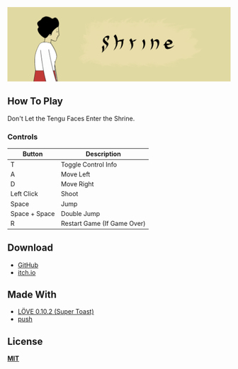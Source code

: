 ![Shrine](https://github.com/FR0ST1N/Shrine/blob/master/banner.png "Shrine")

## How To Play

Don't Let the Tengu Faces Enter the Shrine.

### Controls

| Button  | Description |
| ------------- | ------------- |
| T | Toggle Control Info  |
| A  | Move Left  |
| D  | Move Right  |
| Left Click  | Shoot  |
| Space  | Jump  |
| Space + Space  | Double Jump  |
| R  | Restart Game (If Game Over)  |

## Download

* [GitHub](https://github.com/FR0ST1N/Shrine/releases)
* [itch.io](https://fr0st1n.itch.io/shrine)

## Made With

* [LÖVE 0.10.2 (Super Toast)](https://bitbucket.org/rude/love/downloads/)
* [push](https://github.com/Ulydev/push)

## License

[**MIT**](https://github.com/FR0ST1N/Shrine/blob/master/LICENSE)